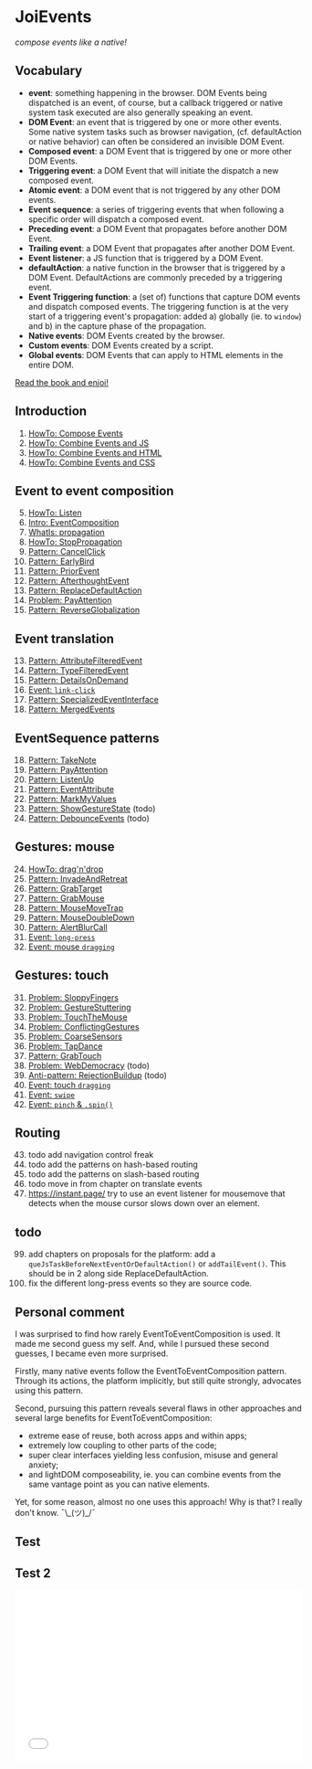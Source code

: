 # JoiEvents
 *compose events like a native!*

## Vocabulary

 * **event**: something happening in the browser. DOM Events being dispatched is an event, of course,
   but a callback triggered or native system task executed are also generally speaking an event.
 * **DOM Event**: an event that is triggered by one or more other events. Some native system tasks
   such as browser navigation, (cf. defaultAction or native behavior) can often be considered an
   invisible DOM Event.
 * **Composed event**: a DOM Event that is triggered by one or more other DOM Events.
 * **Triggering event**: a DOM Event that will initiate the dispatch a new composed event.
 * **Atomic event**: a DOM event that is not triggered by any other DOM events.
 * **Event sequence**: a series of triggering events that when following a specific order 
   will dispatch a composed event.
 * **Preceding event**: a DOM Event that propagates before another DOM Event.
 * **Trailing event**: a DOM Event that propagates after another DOM Event.
 * **Event listener**: a JS function that is triggered by a DOM Event.
 * **defaultAction**: a native function in the browser that is triggered by a DOM Event.
   DefaultActions are commonly preceded by a triggering event.
 * **Event Triggering function**: a (set of) functions that capture DOM events and dispatch composed events.
   The triggering function is at the very start of a triggering event's propagation: 
   added a) globally (ie. to `window`) and b) in the capture phase of the propagation.
 * **Native events**: DOM Events created by the browser.
 * **Custom events**: DOM Events created by a script.
 * **Global events**: DOM Events that can apply to HTML elements in the entire DOM.

<a href="https://orstavik.github.io/JoiEvents/">Read the book and enjoi!</a>

## Introduction

1. [HowTo: Compose Events](docs/1_Intro/HowTo1_composeWithEvents)
1. [HowTo: Combine Events and JS](docs/1_Intro/HowTo2_EventsAndJs)
1. [HowTo: Combine Events and HTML](docs/1_Intro/HowTo3_EventsAndHTML)
1. [HowTo: Combine Events and CSS](docs/1_Intro/HowTo4_EventsAndCss)

## Event to event composition

5. [HowTo: Listen](docs/2_EventToEvent/1_HowTo_listen)
5. [Intro: EventComposition](docs/2_EventToEvent/2_Intro_EventComposition)
5. [WhatIs: propagation](docs/2_EventToEvent/3_WhatIs_propagation)
5. [HowTo: StopPropagation](docs/2_EventToEvent/4_HowTo_StopPropagation)
5. [Pattern: CancelClick](docs/2_EventToEvent/5_Pattern20_CancelClick)
5. [Pattern: EarlyBird](docs/2_EventToEvent/6_Pattern2_EarlyBird)
5. [Pattern: PriorEvent](docs/2_EventToEvent/Pattern3_PriorEvent)
5. [Pattern: AfterthoughtEvent](docs/2_EventToEvent/Pattern4_AfterthoughtEvent)
5. [Pattern: ReplaceDefaultAction](docs/2_EventToEvent/Pattern5_ReplaceDefaultAction)
5. [Problem: PayAttention](docs/2_EventToEvent//Problem2_PayAttention)
5. [Pattern: ReverseGlobalization](docs/2_EventToEvent/Pattern21_ReverseGlobalization)
<!--
5. [Problem: StopPropagationTorpedo](docs/2_EventToEvent/Problem1_StopPropagationTorpedo)
-->

## Event translation

13. [Pattern: AttributeFilteredEvent](docs/3_EventTranslationAndRouting/Pattern6_AttributeFilteredEvent)
13. [Pattern: TypeFilteredEvent](docs/3_EventTranslationAndRouting/Pattern7_TypeFilteredEvent)
13. [Pattern: DetailsOnDemand](docs/3_EventTranslationAndRouting/Pattern8_DetailsOnDemand)
13. [Event: `link-click`](docs/3_EventTranslationAndRouting/Event_linkClick)
13. [Pattern: SpecializedEventInterface](docs/3_EventTranslationAndRouting/Pattern18_SpecializedEventInterface)
13. [Pattern: MergedEvents](docs/3_EventTranslationAndRouting/Pattern9_MergedEvents)

## EventSequence patterns

18. [Pattern: TakeNote](docs/4_EventSequence/Pattern10_TakeNote)
18. [Pattern: PayAttention](docs/4_EventSequence/Problem2_PayAttention)
18. [Pattern: ListenUp](docs/4_EventSequence/Pattern11_ListenUp)
18. [Pattern: EventAttribute](docs/4_EventSequence/Pattern12_EventAttribute)
18. [Pattern: MarkMyValues](docs/4_EventSequence/Pattern17_MarkMyValues)
18. [Pattern: ShowGestureState](4_EventSequence/Pattern23_ShowGestureState) (todo)
18. [Pattern: DebounceEvents](docs/4_EventSequence/Pattern16_DebounceEvents.md) (todo)

## Gestures: mouse

24. [HowTo: drag'n'drop](docs/5_MouseGestures/HowTo_DragNDrop)
24. [Pattern: InvadeAndRetreat](docs/5_MouseGestures/Pattern4_InvadeAndRetreat)
24. [Pattern: GrabTarget](docs/5_MouseGestures/Pattern13_GrabTarget)
24. [Pattern: GrabMouse](docs/5_MouseGestures/Pattern14_GrabMouse)
24. [Pattern: MouseMoveTrap](docs/5_MouseGestures/Pattern19_MouseMoveTrap)
24. [Pattern: MouseDoubleDown](docs/5_MouseGestures/Pattern26_MouseDoubleDown)
24. [Pattern: AlertBlurCall](docs/5_MouseGestures/Pattern25_AlertBlurCall)
24. [Event: `long-press`](docs/5_MouseGestures/Event_long-press)
24. [Event: mouse `dragging`](docs/5_MouseGestures/Event_dragFling)

## Gestures: touch

31. [Problem: SloppyFingers](docs/6_TouchGestures/Problem1_sloppy_fingers)
31. [Problem: GestureStuttering](docs/6_TouchGestures/Problem2_gesture_stuttering)
31. [Problem: TouchTheMouse](docs/6_TouchGestures/Problem3_touch_the_mouse)
31. [Problem: ConflictingGestures](docs/6_TouchGestures/Problem4_conflicting_gestures)
31. [Problem: CoarseSensors](docs/6_TouchGestures/Problem5_coarse_sensors)
31. [Problem: TapDance](docs/6_TouchGestures/Problem6_TapDance)
31. [Pattern: GrabTouch](docs/6_TouchGestures/Pattern15_GrabTouch)
31. [Problem: WebDemocracy](docs/6_TouchGestures/Problem7_WebDemocracy) (todo)
31. [Anti-pattern: RejectionBuildup](docs/6_TouchGestures/AntipatternX_RejectionBuildup) (todo)
31. [Event: touch `dragging`](docs/6_TouchGestures/Event_dragFling)
31. [Event: `swipe`](docs/6_TouchGestures/Event_swipe)
31. [Event: `pinch` & `.spin()`](docs/6_TouchGestures/Event_pinchSpin)

## Routing

43. todo add navigation control freak
43. todo add the patterns on hash-based routing
43. todo add the patterns on slash-based routing
43. todo move in from chapter on translate events
43. https://instant.page/ try to use an event listener for mousemove that detects when 
    the mouse cursor slows down over an element.

## todo

99. add chapters on proposals for the platform: add a `queJsTaskBeforeNextEventOrDefaultAction()` 
    or `addTailEvent()`. This should be in 2 along side ReplaceDefaultAction.
99. fix the different long-press events so they are source code.

## Personal comment
I was surprised to find how rarely EventToEventComposition is used. 
It made me second guess my self.
And, while I pursued these second guesses, I became even more surprised. 

Firstly, many native events follow the EventToEventComposition pattern. 
Through its actions, the platform implicitly, but still quite strongly, advocates using this pattern. 

Second, pursuing this pattern reveals several flaws in other approaches and several large benefits 
for EventToEventComposition: 
 * extreme ease of reuse, both across apps and within apps; 
 * extremely low coupling to other parts of the code;
 * super clear interfaces yielding less confusion, misuse and general anxiety;
 * and lightDOM composeability, ie. you can combine events from the same vantage point as you can native elements. 

Yet, for some reason, almost no one uses this approach! Why is that? 
I really don't know. ¯\\\_(ツ)\_/¯


## Test

<script async src="//jsfiddle.net/orstavik/8byg1o6s/1/embed/html,result/"></script>

## Test 2

<iframe width="100%" height="300" src="//jsfiddle.net/orstavik/8byg1o6s/1/embedded/html,result/" allowfullscreen="allowfullscreen" allowpaymentrequest frameborder="0"></iframe>